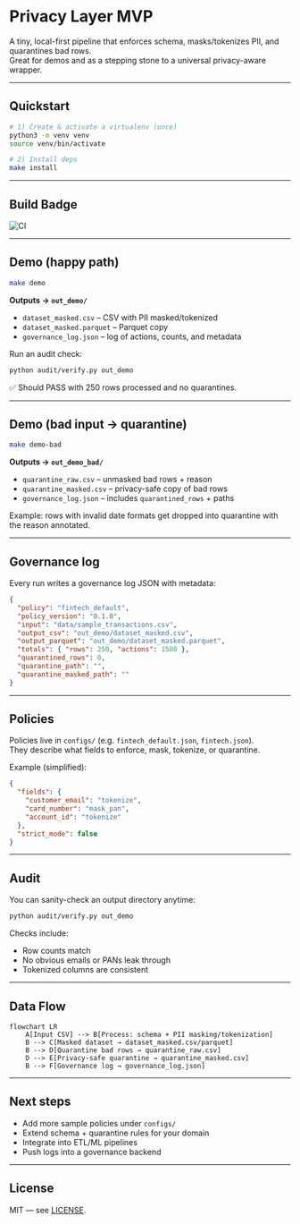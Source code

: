 # Privacy Layer MVP

A tiny, local-first pipeline that enforces schema, masks/tokenizes PII, and quarantines bad rows.  
Great for demos and as a stepping stone to a universal privacy-aware wrapper.

---

## Quickstart

```bash
# 1) Create & activate a virtualenv (once)
python3 -m venv venv
source venv/bin/activate

# 2) Install deps
make install
```
---
## Build Badge
![CI](https://github.com/justfrfun/privacy_layer_mvp/actions/workflows/ci.yml/badge.svg)

---

## Demo (happy path)

```bash
make demo
```

**Outputs → `out_demo/`**

- `dataset_masked.csv` – CSV with PII masked/tokenized  
- `dataset_masked.parquet` – Parquet copy  
- `governance_log.json` – log of actions, counts, and metadata  

Run an audit check:

```bash
python audit/verify.py out_demo
```

✅ Should PASS with 250 rows processed and no quarantines.

---

## Demo (bad input → quarantine)

```bash
make demo-bad
```

**Outputs → `out_demo_bad/`**

- `quarantine_raw.csv` – unmasked bad rows + reason  
- `quarantine_masked.csv` – privacy-safe copy of bad rows  
- `governance_log.json` – includes `quarantined_rows` + paths  

Example: rows with invalid date formats get dropped into quarantine with the reason annotated.

---

## Governance log

Every run writes a governance log JSON with metadata:

```json
{
  "policy": "fintech_default",
  "policy_version": "0.1.0",
  "input": "data/sample_transactions.csv",
  "output_csv": "out_demo/dataset_masked.csv",
  "output_parquet": "out_demo/dataset_masked.parquet",
  "totals": { "rows": 250, "actions": 1500 },
  "quarantined_rows": 0,
  "quarantine_path": "",
  "quarantine_masked_path": ""
}
```

---

## Policies

Policies live in `configs/` (e.g. `fintech_default.json`, `fintech.json`).  
They describe what fields to enforce, mask, tokenize, or quarantine.  

Example (simplified):

```json
{
  "fields": {
    "customer_email": "tokenize",
    "card_number": "mask_pan",
    "account_id": "tokenize"
  },
  "strict_mode": false
}
```

---

## Audit

You can sanity-check an output directory anytime:

```bash
python audit/verify.py out_demo
```

Checks include:

- Row counts match  
- No obvious emails or PANs leak through  
- Tokenized columns are consistent  

---

## Data Flow

```mermaid
flowchart LR
    A[Input CSV] --> B[Process: schema + PII masking/tokenization]
    B --> C[Masked dataset → dataset_masked.csv/parquet]
    B --> D[Quarantine bad rows → quarantine_raw.csv]
    D --> E[Privacy-safe quarantine → quarantine_masked.csv]
    B --> F[Governance log → governance_log.json]
```

---

## Next steps

- Add more sample policies under `configs/`  
- Extend schema + quarantine rules for your domain  
- Integrate into ETL/ML pipelines  
- Push logs into a governance backend  

---

## License

MIT — see [LICENSE](LICENSE).
